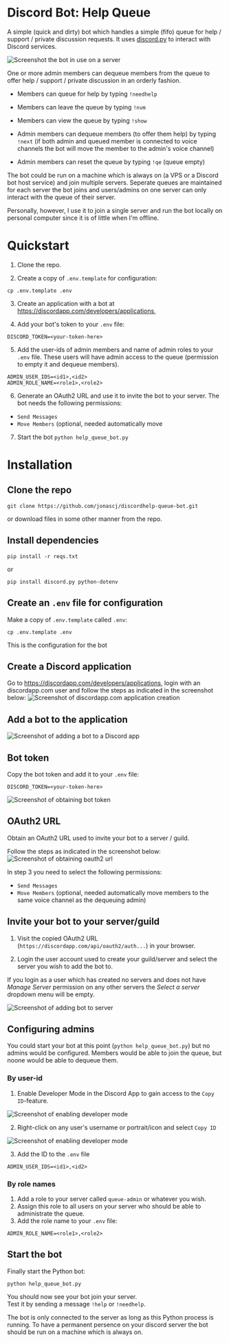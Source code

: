 # Discord Bot: Help Queue
A simple (quick and dirty) bot which handles a simple (fifo) queue 
for help / support / private discussion requests.
It uses [discord.py](https://discordpy.readthedocs.io/en/latest/index.html)
to interact with Discord services.

![Screenshot the bot in use on a server](docs/showcase.png)

One or more admin members can dequeue members from the queue 
to offer help / support / private discussion in an orderly fashion.

* Members can queue for help by typing `!needhelp`

* Members can leave the queue by typing `!nvm`

* Members can view the queue by typing `!show`

* Admin members can dequeue members (to offer them help) by typing `!next`
  (if both admin and queued member is connected to voice channels
   the bot will move the member to the admin's voice channel)

* Admin members can reset the queue by typing `!qe` (queue empty)

The bot could be run on a machine which is always on 
(a VPS or a Discord bot host service)
and join multiple servers. 
Seperate queues are maintained for each server the bot joins
and users/admins on one server can only interact with the queue of their server.

Personally, however, I use it to join a single server 
and run the bot locally on personal computer
since it is of little when I'm offline.



# Quickstart
1. Clone the repo.

2. Create a copy of `.env.template` for configuration:
```
cp .env.template .env
```

3. Create an application with a bot at
<https://discordapp.com/developers/applications>,

4. Add your bot's token to your `.env` file:
```
DISCORD_TOKEN=<your-token-here>
```

5. Add the user-ids of admin members and name of admin roles 
to your `.env` file. 
These users will have admin access to the queue
(permission to empty it and dequeue members).

```
ADMIN_USER_IDS=<id1>,<id2>
ADMIN_ROLE_NAME=<role1>,<role2>
```

6. Generate an OAuth2 URL and use it to invite the bot to your server.
The bot needs the following permissions:
* `Send Messages`
* `Move Members` (optional, needed automatically move

7. Start the bot `python help_queue_bot.py`


# Installation 

## Clone the repo
```
git clone https://github.com/jonascj/discordhelp-queue-bot.git
```

or download files in some other manner from the repo.

## Install dependencies 
```
pip install -r reqs.txt
```
or
```
pip install discord.py python-dotenv
```
## Create an `.env` file for configuration
Make a copy of `.env.template` called `.env`:
```
cp .env.template .env
```
This is the configuration for the bot

## Create a Discord application 
Go to <https://discordapp.com/developers/applications>,
login with an discordapp.com user
and follow the steps as indicated in the screenshot below:
![Screenshot of discordapp.com application creation](docs/discord-create-application.png)

## Add a bot to the application
![Screenshot of adding a bot to a Discord app](docs/discord-add-bot.png)

## Bot token
Copy the bot token and add it to your `.env` file:
```
DISCORD_TOKEN=<your-token-here>
```
![Screenshot of obtaining bot token](docs/discord-bot-token.png)

## OAuth2 URL
Obtain an OAuth2 URL used to invite your bot to a server / guild.

Follow the steps as indicated in the screenshot below: 
![Screenshot of obtaining oauth2 url](docs/discord-bot-oauth-link.png)

In step 3 you need to select the following permissions: 
* `Send Messages`
* `Move Members` (optional, needed automatically move
members to the same voice channel as the dequeuing admin)

## Invite your bot to your server/guild
1. Visit the copied OAuth2 URL (`https://discordapp.com/api/oauth2/auth...`)
in your browser.

2. Login the user account used to create your guild/server
and select the server you wish to add the bot to.

If you login as a user which has created no servers
and does not have *Manage Server* permission on any other servers
the *Select a server* dropdown menu will be empty.

![Screenshot of adding bot to server](docs/discord-bot-add-to-server.png)

## Configuring admins
You could start your bot at this point (`python help_queue_bot.py`)
but no admins would be configured.
Members would be able to join the queue, 
but noone would be able to dequeue them.

### By user-id
1. Enable Developer Mode in the Discord App 
to gain access to the `Copy ID`-feature.

![Screenshot of enabling developer mode](docs/discord-dev-mode.png)

2. Right-click on any user's username or portrait/icon
and select `Copy ID`

![Screenshot of enabling developer mode](docs/discord-copy-id.png)

3. Add the ID to the `.env` file
```
ADMIN_USER_IDS=<id1>,<id2>
``` 

### By role names
1. Add a role to your server called `queue-admin` or whatever you wish.
2. Assign this role to all users on your server who should be able to
administrate the queue.
3. Add the role name to your `.env` file:
```
ADMIN_ROLE_NAME=<role1>,<role2>
```

## Start the bot
Finally start the Python bot:
```
python help_queue_bot.py
```

You should now see your bot join your server.  
Test it by sending a message `!help` or `!needhelp`.

The bot is only connected to the server as long as
this Python process is running.
To have a permanent persence on your discord server
the bot should be run on a machine which is always on.


